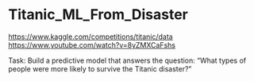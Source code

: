 # Titanic_ML_From_Disaster
https://www.kaggle.com/competitions/titanic/data
https://www.youtube.com/watch?v=8yZMXCaFshs

Task:
    Build a predictive model that answers the question: “What types of people were more likely to survive the Titanic disaster?”
